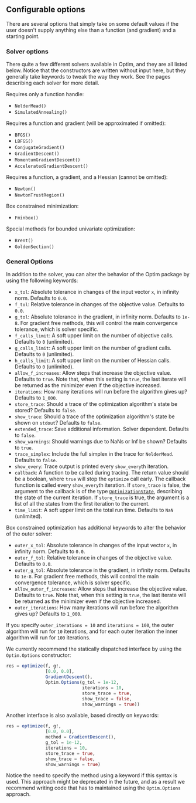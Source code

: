 ## Configurable options
There are several options that simply take on some default values if the user
doesn't supply anything else than a function (and gradient) and a starting point.
### Solver options
There quite a few different solvers available in Optim, and they are all listed
below. Notice that the constructors are written without input here, but they
generally take keywords to tweak the way they work. See the pages describing each
solver for more detail.

Requires only a function handle:

* `NelderMead()`
* `SimulatedAnnealing()`

Requires a function and gradient (will be approximated if omitted):

* `BFGS()`
* `LBFGS()`
* `ConjugateGradient()`
* `GradientDescent()`
* `MomentumGradientDescent()`
* `AcceleratedGradientDescent()`

Requires a function, a gradient, and a Hessian (cannot be omitted):

* `Newton()`
* `NewtonTrustRegion()`

Box constrained minimization:

* `Fminbox()`

Special methods for bounded univariate optimization:

* `Brent()`
* `GoldenSection()`

### General Options
In addition to the solver, you can alter the behavior of the Optim package by using the following keywords:

* `x_tol`: Absolute tolerance in changes of the input vector `x`, in infinity norm. Defaults to `0.0`.
* `f_tol`: Relative tolerance in changes of the objective value. Defaults to `0.0`.
* `g_tol`: Absolute tolerance in the gradient, in infinity norm. Defaults to `1e-8`. For gradient free methods, this will control the main convergence tolerance, which is solver specific.
* `f_calls_limit`: A soft upper limit on the number of objective calls. Defaults to `0` (unlimited).
* `g_calls_limit`: A soft upper limit on the number of gradient calls. Defaults to `0` (unlimited).
* `h_calls_limit`: A soft upper limit on the number of Hessian calls. Defaults to `0` (unlimited).
* `allow_f_increases`: Allow steps that increase the objective value. Defaults to `true`. Note that, when this setting is `true`, the last iterate will be returned as the minimizer even if the objective increased.
* `iterations`: How many iterations will run before the algorithm gives up? Defaults to `1_000`.
* `store_trace`: Should a trace of the optimization algorithm's state be stored? Defaults to `false`.
* `show_trace`: Should a trace of the optimization algorithm's state be shown on `stdout`? Defaults to `false`.
* `extended_trace`: Save additional information. Solver dependent. Defaults to `false`.
* `show_warnings`: Should warnings due to NaNs or Inf be shown? Defaults to `true`.
* `trace_simplex`: Include the full simplex in the trace for `NelderMead`. Defaults to `false`.
* `show_every`: Trace output is printed every `show_every`th iteration.
* `callback`: A function to be called during tracing. The return value should be a boolean, where `true` will stop the `optimize` call early. The callback function is called every `show_every`th iteration. If `store_trace` is false, the argument to the callback is of the type  [`OptimizationState`](https://github.com/JuliaNLSolvers/Optim.jl/blob/a1035134ca1f3ebe855f1cde034e32683178225a/src/types.jl#L155), describing the state of the current iteration. If `store_trace` is true, the argument is a list of all the states from the first iteration to the current.
* `time_limit`: A soft upper limit on the total run time. Defaults to `NaN` (unlimited).

Box constrained optimization has additional keywords to alter the behavior of the outer solver:

* `outer_x_tol`: Absolute tolerance in changes of the input vector `x`, in infinity norm. Defaults to `0.0`.
* `outer_f_tol`: Relative tolerance in changes of the objective value. Defaults to `0.0`.
* `outer_g_tol`: Absolute tolerance in the gradient, in infinity norm. Defaults to `1e-8`. For gradient free methods, this will control the main convergence tolerance, which is solver specific.
* `allow_outer_f_increases`: Allow steps that increase the objective value. Defaults to `true`. Note that, when this setting is `true`, the last iterate will be returned as the minimizer even if the objective increased.
* `outer_iterations`: How many iterations will run before the algorithm gives up? Defaults to `1_000`.

If you specify `outer_iterations = 10` and `iterations = 100`, the outer algorithm will run for `10` iterations, and for each outer iteration the inner algorithm will run for `100` iterations.

We currently recommend the statically dispatched interface by using the `Optim.Options`
constructor:
```jl
res = optimize(f, g!,
               [0.0, 0.0],
               GradientDescent(),
               Optim.Options(g_tol = 1e-12,
                             iterations = 10,
                             store_trace = true,
                             show_trace = false,
                             show_warnings = true))
```
Another interface is also available, based directly on keywords:
```jl
res = optimize(f, g!,
               [0.0, 0.0],
               method = GradientDescent(),
               g_tol = 1e-12,
               iterations = 10,
               store_trace = true,
               show_trace = false,
               show_warnings = true)
```
Notice the need to specify the method using a keyword if this syntax is used.
This approach might be deprecated in the future, and as a result we recommend writing code
that has to maintained using the `Optim.Options` approach.
